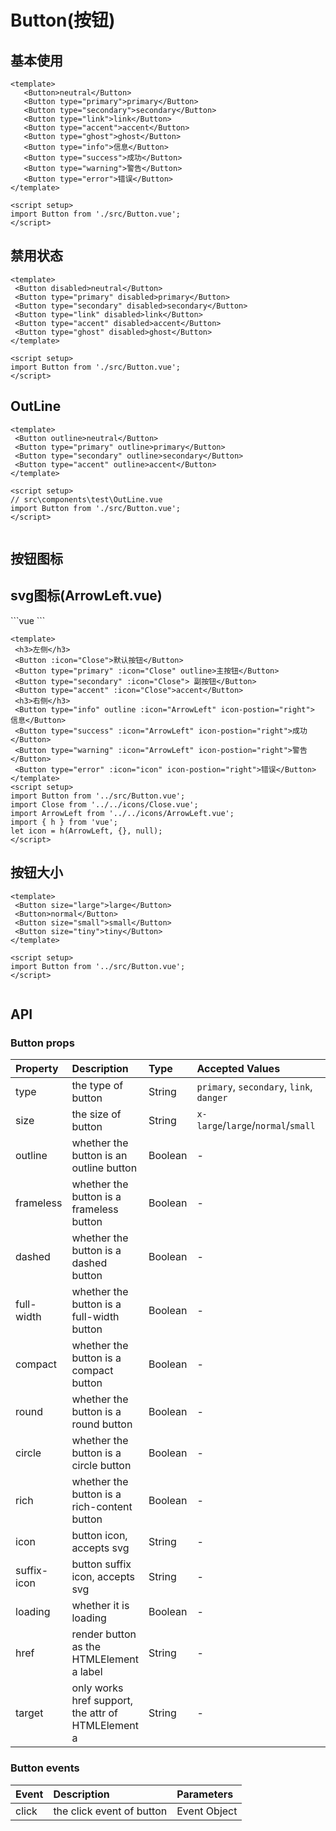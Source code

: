 # Button(按钮)


## 基本使用

<code-wrapper>
<!-- <ButtonBase /> -->

<Base />

 ```vue
<template>
    <Button>neutral</Button>
    <Button type="primary">primary</Button>
    <Button type="secondary">secondary</Button>
    <Button type="link">link</Button>
    <Button type="accent">accent</Button>
    <Button type="ghost">ghost</Button>
    <Button type="info">信息</Button>
    <Button type="success">成功</Button>
    <Button type="warning">警告</Button>
    <Button type="error">错误</Button>
</template>

<script setup>
import Button from './src/Button.vue';
</script>
```

</code-wrapper>



## 禁用状态

<code-wrapper>
<ButtonDisabled />

 ```vue
<template>
  <Button disabled>neutral</Button>
  <Button type="primary" disabled>primary</Button>
  <Button type="secondary" disabled>secondary</Button>
  <Button type="link" disabled>link</Button>
  <Button type="accent" disabled>accent</Button>
  <Button type="ghost" disabled>ghost</Button>
</template>

<script setup>
import Button from './src/Button.vue';
</script>

```

</code-wrapper>

## OutLine

<code-wrapper>
<OutLine />

 ```vue
<template>
  <Button outline>neutral</Button>
  <Button type="primary" outline>primary</Button>
  <Button type="secondary" outline>secondary</Button>
  <Button type="accent" outline>accent</Button>
</template>

<script setup>
// src\components\test\OutLine.vue
import Button from './src/Button.vue';
</script>


```

</code-wrapper>

## 按钮图标
## svg图标(ArrowLeft.vue)
<code-wrapper>
<ArrowLeft class="w-6 h-6"/>
```vue
<template>
  <svg fill="currentColor" xmlns="http://www.w3.org/2000/svg" viewBox="0 0 512 512">
    <path
      d="M368.5 240H272v-96.5c0-8.8-7.2-16-16-16s-16 7.2-16 16V240h-96.5c-8.8 0-16 7.2-16 16 0 4.4 1.8 8.4 4.7 11.3 2.9 2.9 6.9 4.7 11.3 4.7H240v96.5c0 4.4 1.8 8.4 4.7 11.3 2.9 2.9 6.9 4.7 11.3 4.7 8.8 0 16-7.2 16-16V272h96.5c8.8 0 16-7.2 16-16s-7.2-16-16-16z"
    ></path>
  </svg>
</template>
<script>
import { defineComponent } from 'vue';
export default defineComponent({
  name: 'ArrowLeft',
});
</script>
```
</code-wrapper>
<code-wrapper>
<IconButton />

 ```vue
<template>
  <h3>左侧</h3>
  <Button :icon="Close">默认按钮</Button>
  <Button type="primary" :icon="Close" outline>主按钮</Button>
  <Button type="secondary" :icon="Close"> 副按钮</Button>
  <Button type="accent" :icon="Close">accent</Button>
  <h3>右侧</h3>
  <Button type="info" outline :icon="ArrowLeft" icon-postion="right"> 信息</Button>
  <Button type="success" :icon="ArrowLeft" icon-postion="right">成功</Button>
  <Button type="warning" :icon="ArrowLeft" icon-postion="right">警告</Button>
  <Button type="error" :icon="icon" icon-postion="right">错误</Button>
</template>
<script setup>
import Button from '../src/Button.vue';
import Close from '../../icons/Close.vue';
import ArrowLeft from '../../icons/ArrowLeft.vue';
import { h } from 'vue';
let icon = h(ArrowLeft, {}, null);
</script>
```
</code-wrapper>

## 按钮大小

<code-wrapper>
<SizeButton />

 ```vue
<template>
  <Button size="large">large</Button>
  <Button>normal</Button>
  <Button size="small">small</Button>
  <Button size="tiny">tiny</Button>
</template>

<script setup>
import Button from '../src/Button.vue';
</script>


```

</code-wrapper>

<style lang="scss">
button {
  margin-top: 12px;
  margin-right: 12px;
}
.btn-wrap {
  display: inline-block;
  background: rgba(0, 0, 0, 0.5);
  padding: 14px 24px;
  border-radius: 4px;
}
</style>


<script>
import ButtonDisabled from '../../src/components/button/demo/Disabled.vue';
import OutLine from '../../src/components/button/demo/OutLine.vue';
import Base from '../../src/components/button/demo/Base.vue';
import IconButton from '../../src/components/button/demo/IconButton.vue';
import SizeButton from '../../src/components/button/demo/Size.vue';
import ArrowLeft from "../../src/components/icons/ArrowLeft.vue"
export default {
	components: {
		ButtonDisabled,
		OutLine,
    Base,
    IconButton,
    SizeButton,
    ArrowLeft
	}
}
</script>

## API

### Button props

| Property    | Description                                        | Type    | Accepted Values                          | Default  |
| :---------- | :------------------------------------------------- | :------ | :--------------------------------------- | :------- |
| type        | the type of button                                 | String  | `primary`, `secondary`, `link`, `danger` | -        |
| size        | the size of button                                 | String  | `x-large`/`large`/`normal`/`small`       | `normal` |
| outline     | whether the button is an outline button            | Boolean | -                                        | `false`  |
| frameless   | whether the button is a frameless button           | Boolean | -                                        | `false`  |
| dashed      | whether the button is a dashed button              | Boolean | -                                        | `false`  |
| full-width  | whether the button is a full-width button          | Boolean | -                                        | `false`  |
| compact     | whether the button is a compact button             | Boolean | -                                        | `false`  |
| round       | whether the button is a round button               | Boolean | -                                        | `false`  |
| circle      | whether the button is a circle button              | Boolean | -                                        | `false`  |
| rich        | whether the button is a rich-content button        | Boolean | -                                        | `false`  |
| icon        | button icon, accepts svg                           | String  | -                                        | -        |
| suffix-icon | button suffix icon, accepts svg                    | String  | -                                        | -        |
| loading     | whether it is loading                              | Boolean | -                                        | `false`  |
| href        | render button as the HTMLElement a label           | String  | -                                        | -        |
| target      | only works href support, the attr of HTMLElement a | String  | -                                        | -        |

### Button events

| Event | Description               | Parameters   |
| :---- | :------------------------ | :----------- |
| click | the click event of button | Event Object |
